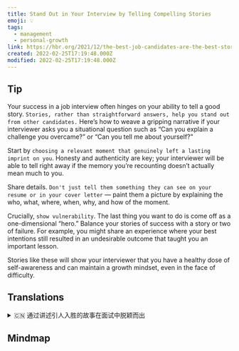 ```yaml
---
title: Stand Out in Your Interview by Telling Compelling Stories
emoji: 💡
tags:
  - management
  - personal-growth
link: https://hbr.org/2021/12/the-best-job-candidates-are-the-best-storytellers?utm_medium=email&utm_source=newsletter_daily&utm_campaign=mtod_notactsubs
created: 2022-02-25T17:19:48.000Z
modified: 2022-02-25T17:19:48.000Z
---
```


## Tip

Your success in a job interview often hinges on your ability to tell a good story. `Stories, rather than straightforward answers, help you stand out from other candidates.` Here’s how to weave a gripping narrative if your interviewer asks you a situational question such as “Can you explain a challenge you overcame?” or “Can you tell me about yourself?”

Start by `choosing a relevant moment that genuinely left a lasting imprint on you`. Honesty and authenticity are key; your interviewer will be able to tell right away if the memory you’re recounting doesn’t actually mean much to you. 

Share details. `Don't just tell them something they can see on your resume or in your cover letter` — paint them a picture by explaining the who, what, where, when, why, and how of the moment.

Crucially, `show vulnerability`. The last thing you want to do is come off as a one-dimensional “hero.” Balance your stories of success with a story or two of failure. For example, you might share an experience where your best intentions still resulted in an undesirable outcome that taught you an important lesson.

Stories like these will show your interviewer that you have a healthy dose of self-awareness and can maintain a growth mindset, even in the face of difficulty.

## Translations

<details>
   <summary>🇨🇳 通过讲述引人入胜的故事在面试中脱颖而出</summary>

你在面试中的成功往往取决于你讲一个好故事的能力。 故事，而非直截了当的回答，帮助你从其他候选人中脱颖而出。 如果面试官问你一个情境问题，比如“你能解释一下你克服的挑战吗？”或者“你能告诉我你的情况吗？”

从选择一个真正能给你留下深刻印象的相关时刻开始。诚实和真实是关键;你的面试官将能够马上判断出你正在叙述的记忆对你来说是否真的没有多大意义。分享的细节。

不要只是告诉他们一些他们能在你的简历或求职信上看到的东西，通过解释谁，什么，何时，何地，为什么，以及如何在当下为他们描绘一幅画面。

关键是，要表现出脆弱性。 你最不想做的事情就是被当做一个单向度的“英雄”。 平衡你成功的故事和一两个失败的故事。 例如，你可能会分享一段经历，在这段经历中，你最好的意图仍然导致了一个不希望的结果，这给了你一个重要教训。

这样的故事会告诉你的面试官你有健康的自我意识，即使在面对困难的时候也能保持一种成长的心态。

</details>

## Mindmap

![]()
